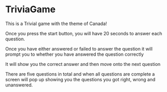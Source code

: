 # TriviaGame

This is a Trivial game with the theme of Canada!

Once you press the start button, you will have 20 seconds to answer each question.

Once you have either answered or failed to answer the question it will prompt you to whether you have answered the question correctly

It will show you the correct answer and then move onto the next question

There are five questions in total and when all questions are complete a screen will pop up showing you the questions you got right, wrong and unanswered.
